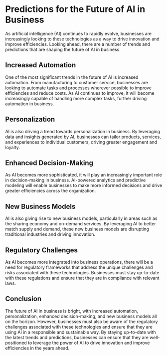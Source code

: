 Predictions for the Future of AI in Business
==================================================================================

As artificial intelligence (AI) continues to rapidly evolve, businesses are increasingly looking to these technologies as a way to drive innovation and improve efficiencies. Looking ahead, there are a number of trends and predictions that are shaping the future of AI in business.

Increased Automation
--------------------

One of the most significant trends in the future of AI is increased automation. From manufacturing to customer service, businesses are looking to automate tasks and processes wherever possible to improve efficiencies and reduce costs. As AI continues to improve, it will become increasingly capable of handling more complex tasks, further driving automation in business.

Personalization
---------------

AI is also driving a trend towards personalization in business. By leveraging data and insights generated by AI, businesses can tailor products, services, and experiences to individual customers, driving greater engagement and loyalty.

Enhanced Decision-Making
------------------------

As AI becomes more sophisticated, it will play an increasingly important role in decision-making in business. AI-powered analytics and predictive modeling will enable businesses to make more informed decisions and drive greater efficiencies across the organization.

New Business Models
-------------------

AI is also giving rise to new business models, particularly in areas such as the sharing economy and on-demand services. By leveraging AI to better match supply and demand, these new business models are disrupting traditional industries and driving innovation.

Regulatory Challenges
---------------------

As AI becomes more integrated into business operations, there will be a need for regulatory frameworks that address the unique challenges and risks associated with these technologies. Businesses must stay up-to-date with these regulations and ensure that they are in compliance with relevant laws.

Conclusion
----------

The future of AI in business is bright, with increased automation, personalization, enhanced decision-making, and new business models all on the horizon. However, businesses must also be aware of the regulatory challenges associated with these technologies and ensure that they are using AI in a responsible and sustainable way. By staying up-to-date with the latest trends and predictions, businesses can ensure that they are well-positioned to leverage the power of AI to drive innovation and improve efficiencies in the years ahead.
